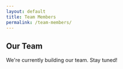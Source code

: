 ```yaml
---
layout: default
title: Team Members
permalink: /team-members/
---
```


## Our Team

We're currently building our team. Stay tuned!
